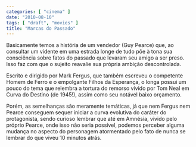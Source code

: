 ```yaml
---
categories: [ "cinema" ]
date: "2010-08-10"
tags: [ "draft", "movies" ]
title: "Marcas do Passado"
---
```

Basicamente temos a história de um vendedor (Guy Pearce) que,
ao consultar um vidente em uma estrada longe de tudo põe à tona
sua consciência sobre fatos do passado que levaram seu amigo a ser
preso. Isso faz com que o sujeito reavalie sua própria ambição
descontrolada.

Escrito e dirigido por Mark Fergus, que também escreveu o competente
Homem de Ferro e o empolgante Filhos da Esperança, o longa possui um
pouco do tema que relembra a tortura do remorso vivido por Tom Neal em
Curva do Destino (de 1945!), assim como seu notável baixo orçamento.

Porém, as semelhanças são meramente temáticas, já que nem Fergus
nem Pearce conseguem sequer iniciar a curva evolutiva do caráter do
protagonista, sendo curioso lembrar que até em Amnésia, vivido pelo
próprio Pearce, onde isso não seria possível, podemos perceber alguma
mudança no aspecto do personagem atormentado pelo fato de nunca se
lembrar do que viveu 10 minutos atrás.
